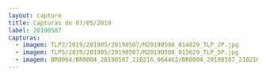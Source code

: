 ```yaml
---
layout: capture
title: Capturas de 07/05/2019
label: 20190507
capturas:
  - imagem: TLP2/2019/201905/20190507/M20190508_014829_TLP_2P.jpg
  - imagem: TLP5/2019/201905/20190507/M20190508_015629_TLP_5P.jpg
  - imagem: BR0004/BR0004_20190507_210216_064462/BR0004_20190507_210216_064462_stack_2_meteors.jpg
---
```

